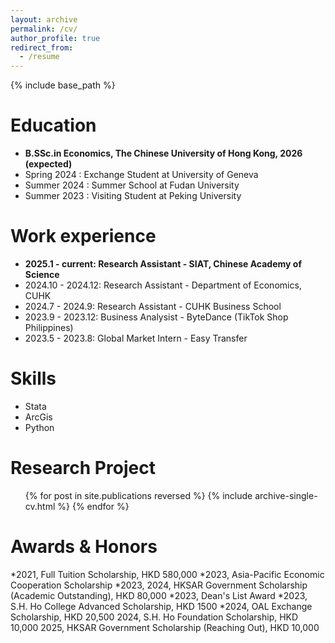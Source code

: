 ```yaml
---
layout: archive
permalink: /cv/
author_profile: true
redirect_from:
  - /resume
---
```


{% include base_path %}

Education
======
* __B.SSc.in Economics, The Chinese University of Hong Kong, 2026 (expected)__
* Spring 2024 : Exchange Student at University of Geneva
* Summer 2024 : Summer School at Fudan University
* Summer 2023 : Visiting Student at Peking University

Work experience
======
* __2025.1 - current: Research Assistant - SIAT, Chinese Academy of Science__
* 2024.10 - 2024.12: Research Assistant - Department of Economics, CUHK
* 2024.7 - 2024.9: Research Assistant - CUHK Business School
* 2023.9 - 2023.12: Business Analysist - ByteDance (TikTok Shop Philippines)
* 2023.5 - 2023.8: Global Market Intern - Easy Transfer

Skills
======
* Stata
* ArcGis
* Python

Research Project
======
  <ul>{% for post in site.publications reversed %}
    {% include archive-single-cv.html %}
  {% endfor %}</ul>

  
Awards & Honors
======
*2021, Full Tuition Scholarship, HKD 580,000 
*2023, Asia-Pacific Economic Cooperation Scholarship 
*2023, 2024, HKSAR Government Scholarship (Academic Outstanding), HKD 80,000 
*2023, Dean's List Award 
*2023, S.H. Ho College Advanced Scholarship, HKD 1500 
*2024, OAL Exchange Scholarship, HKD 20,500 
2024, S.H. Ho Foundation Scholarship, HKD 10,000 
2025, HKSAR Government Scholarship (Reaching Out), HKD 10,000 
